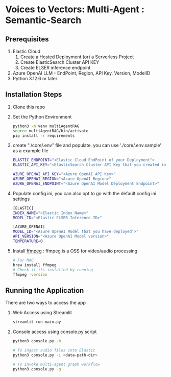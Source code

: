 # Voices to Vectors: Multi-Agent : Semantic-Search

## Prerequisites

1. Elastic Cloud
    1. Create a Hosted Deployment (or) a Serverless Project
    2. Create ElasticSearch Cluster API KEY
    3. Create ELSER inference endpoint
2. Azure OpenAI LLM - EndPoint, Region, API Key, Version, ModelID
3. Python 3.12.6 or later

## Installation Steps

1. Clone this repo

2. Set the Python Environment
    ```bash
    python3 -m venv multiAgentRAG
    source multiAgentRAG/bin/activate
    pip install -r requirements
    ```
2. create "./core/.env" file and populate. you can use './core/.env.sample' as a example file
    ```bash
    ELASTIC_ENDPOINT="<Elastic Cloud EndPoint of your Deployment">
    ELASTIC_API_KEY="<ElasticSearch Cluster API Key that you created in your Deployment>"

    AZURE_OPENAI_API_KEY="<Azure OpenAI API Key>"
    AZURE_OPENAI_REGION="<Azure OpenAI Region>"
    AZURE_OPENAI_ENDPOINT="<Azure OpenAI Model Deployment Endpoint>"
    ```
3. Populate config.ini, you can also opt to go with the default config.ini settings
    ```bash
    [ELASTIC]
    INDEX_NAME="<Elastic Index Name>"
    MODEL_ID="<Elastic ELSER Inference ID>"

    [AZURE_OPENAI]
    MODEL_ID="<Azure OpenAI Model that you have deployed'>"
    API_VERSION="<Azure OpenAI Model version>"
    TEMPERATURE=0
    ```

6. Install [ffmpeg](https://www.ffmpeg.org/download.html) : ffmpeg is a OSS for video/audio processing
    ```bash
    # For MAC
    brew install ffmpeg
    # Check if its installed by running
    ffmpeg -version
    ```
## Running the Application

There are two ways to access the app
1. Web Access using Streamlit
    ```bash
    streamlit run main.py
    ```

2. Console access using console.py script
    ```bash
    python3 console.py -h
    
    # To ingest audio files into Elastic
    python3 console.py -i <data-path-dir>

    # To invoke multi-agent graph workflow
    python3 console.py -g 
    ```